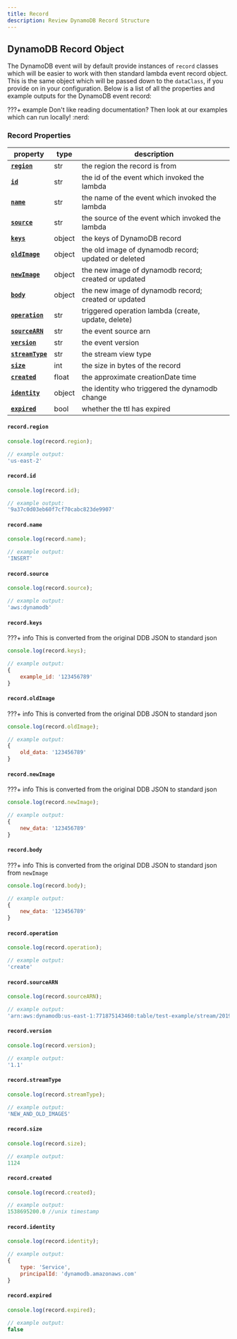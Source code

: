 ```yaml
---
title: Record
description: Review DynamoDB Record Structure
---
```


## DynamoDB Record Object

The DynamoDB event will by default provide instances of `record` classes which will be easier to work with then standard lambda event record object. This is the same object which will be passed down to the `dataClass`, if you provide on in your configuration. Below is a list of all the properties and example outputs for the DynamoDB event record:

???+ example
    Don't like reading documentation? Then look at our examples which can run locally! :nerd:

### Record Properties

| property                                                                                                 | type  | description                                           |
|----------------------------------------------------------------------------------------------------------|-------|-------------------------------------------------------|
| **[`region`]({{web.url}}/node/dynamodb/record/#record.region)**                                    | str   | the region the record is from                         |
| **[`id`]({{web.url}}/node/dynamodb/record/#record.id)**                                        | str   | the id of the event which invoked the lambda          |
| **[`name`]({{web.url}}/node/dynamodb/record/#record.name)**                                    | str   | the name of the event which invoked the lambda        |
| **[`source`]({{web.url}}/node/dynamodb/record/#record.source)**                                | str   | the source of the event which invoked the lambda      |
| **[`keys`]({{web.url}}/node/dynamodb/record/#record.keys)**                                              | object| the keys of DynamoDB record                           |
| **[`oldImage`]({{web.url}}/node/dynamodb/record/#record.oldImage)**                                      | object| the old image of dynamodb record; updated or deleted  |
| **[`newImage`]({{web.url}}/node/dynamodb/record/#record.newImage)**                                      | object| the new image of dynamodb record; created or updated  |
| **[`body`]({{web.url}}/node/dynamodb/record/#record.body)**                                              | object| the new image of dynamodb record; created or updated  |
| **[`operation`]({{web.url}}/node/dynamodb/record/#record.operation)**                                    | str   | triggered operation lambda (create, update, delete)   |
| **[`sourceARN`]({{web.url}}/node/dynamodb/record/#record.sourceARN)**                          | str   | the event source arn                                  |
| **[`version`]({{web.url}}/node/dynamodb/record/#record.version)**                              | str   | the event version                                     |
| **[`streamType`]({{web.url}}/node/dynamodb/record/#record.streamType)**                          | str   | the stream view type                                  |
| **[`size`]({{web.url}}/node/dynamodb/record/#record.size)**                                    | int   | the size in bytes of the record                       |
| **[`created`]({{web.url}}/node/dynamodb/record/#record.created)**| float | the approximate creationDate time                     |
| **[`identity`]({{web.url}}/node/dynamodb/record/#record.identity)**                              | object| the identity who triggered the dynamodb change|
| **[`expired`]({{web.url}}/node/dynamodb/record/#record.expired)**                    | bool  | whether the ttl has expired                           |

#### `record.region`

```javascript
console.log(record.region);

// example output:
'us-east-2'
```

#### `record.id`

```javascript
console.log(record.id);

// example output:
'9a37c0d03eb60f7cf70cabc823de9907'
```

#### `record.name`

```javascript
console.log(record.name);

// example output:
'INSERT'
```

#### `record.source`

```javascript
console.log(record.source);

// example output:
'aws:dynamodb'
```

#### `record.keys`

???+ info
    This is converted from the original DDB JSON to standard json

```javascript
console.log(record.keys);

// example output:
{
    example_id: '123456789'
}
```

#### `record.oldImage`

???+ info
    This is converted from the original DDB JSON to standard json

```javascript
console.log(record.oldImage);

// example output:
{
    old_data: '123456789'
}
```

#### `record.newImage`

???+ info
    This is converted from the original DDB JSON to standard json

```javascript
console.log(record.newImage);

// example output:
{
    new_data: '123456789'
}
```

#### `record.body`

???+ info
    This is converted from the original DDB JSON to standard json from `newImage`

```javascript
console.log(record.body);

// example output:
{
    new_data: '123456789'
}
```

#### `record.operation`

```javascript
console.log(record.operation);

// example output:
'create'
```

#### `record.sourceARN`

```javascript
console.log(record.sourceARN);

// example output:
'arn:aws:dynamodb:us-east-1:771875143460:table/test-example/stream/2019-10-04T23:18:26.340'
```

#### `record.version`

```javascript
console.log(record.version);

// example output:
'1.1'
```

#### `record.streamType`

```javascript
console.log(record.streamType);

// example output:
'NEW_AND_OLD_IMAGES'
```

#### `record.size`

```javascript
console.log(record.size);

// example output:
1124
```

#### `record.created`

```javascript
console.log(record.created);

// example output:
1538695200.0 //unix timestamp
```

#### `record.identity`

```javascript
console.log(record.identity);

// example output:
{
    type: 'Service',
    principalId: 'dynamodb.amazonaws.com'
}
```

#### `record.expired`

```javascript
console.log(record.expired);

// example output:
false
```
